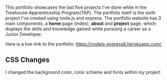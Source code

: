 This portfolio showcases the last five projects I’ve done while in the Treehouse Apprenticeship Program(TAP). The portfolio itself is the sixth project I've created using node.js and express. The portfolio website has 3 main components, a **home** page (index), **about** and **project** page, which displays the skills and knowledge gained while pursuing a career as a Junior Developer. 

Here is a live-link to the portfolio: https://nodejs-express6.herokuapp.com/

## CSS Changes
I changed the background color, color scheme and fonts within my project
